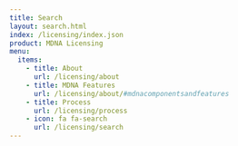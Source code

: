 ```yaml
---
title: Search
layout: search.html
index: /licensing/index.json
product: MDNA Licensing
menu:
  items:
    - title: About
      url: /licensing/about
    - title: MDNA Features
      url: /licensing/about/#mdnacomponentsandfeatures
    - title: Process
      url: /licensing/process
    - icon: fa fa-search
      url: /licensing/search
---
```

